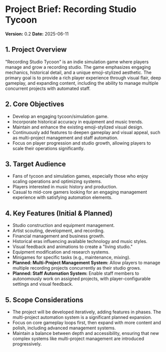# Project Brief: Recording Studio Tycoon

**Version:** 0.2
**Date:** 2025-06-11

## 1. Project Overview

"Recording Studio Tycoon" is an indie simulation game where players manage and grow a recording studio. The game emphasizes engaging mechanics, historical detail, and a unique emoji-stylized aesthetic. The primary goal is to provide a rich player experience through visual flair, deep gameplay, and expanding content, including the ability to manage multiple concurrent projects with automated staff.

## 2. Core Objectives

*   Develop an engaging tycoon/simulation game.
*   Incorporate historical accuracy in equipment and music trends.
*   Maintain and enhance the existing emoji-stylized visual design.
*   Continuously add features to deepen gameplay and visual appeal, such as multi-project management and staff automation.
*   Focus on player progression and studio growth, allowing players to scale their operations significantly.

## 3. Target Audience

*   Fans of tycoon and simulation games, especially those who enjoy scaling operations and optimizing systems.
*   Players interested in music history and production.
*   Casual to mid-core gamers looking for an engaging management experience with satisfying automation elements.

## 4. Key Features (Initial & Planned)

*   Studio construction and equipment management.
*   Artist scouting, development, and recording.
*   Financial management and business growth.
*   Historical eras influencing available technology and music styles.
*   Visual feedback and animations to create a "living studio."
*   Equipment modification and research systems.
*   Minigames for specific tasks (e.g., maintenance, mixing).
*   **Planned: Multi-Project Management System:** Allow players to manage multiple recording projects concurrently as their studio grows.
*   **Planned: Staff Automation System:** Enable staff members to autonomously work on assigned projects, with player-configurable settings and visual feedback.

## 5. Scope Considerations

*   The project will be developed iteratively, adding features in phases. The multi-project automation system is a significant planned expansion.
*   Focus on core gameplay loops first, then expand with more content and polish, including advanced management systems.
*   Maintain a balance between depth and accessibility, ensuring that new complex systems like multi-project management are introduced progressively.
